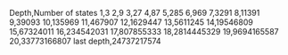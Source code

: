 Depth,Number of states
1,3
2,9
3,27
4,87
5,285
6,969
7,3291
8,11391
9,39093
10,135969
11,467907
12,1629447
13,5611245
14,19546809
15,67324011
16,234542031
17,807855333
18,2814445329
19,9694165587
20,33773166807
last depth,24737217574
